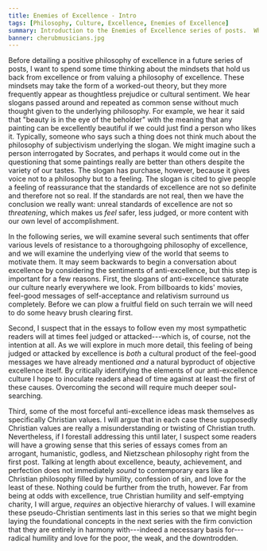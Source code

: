 ```yaml
---
title: Enemies of Excellence - Intro
tags: [Philosophy, Culture, Excellence, Enemies of Excellence]
summary: Introduction to the Enemies of Excellence series of posts.  What are the mindsets that hold us back from excellence or from valuing a philosophy of excellence?  Where do they come from and why do they sometimes have such a visceral force behind them?
banner: cherubmusicians.jpg
---
```



Before detailing a positive philosophy of excellence in a future series of posts, I want to spend some time thinking about the mindsets that hold us back from excellence or from valuing a philosophy of excellence.  These mindsets may take the form of a worked-out theory, but they more frequently appear as thoughtless prejudice or cultural sentiment.  We hear slogans passed around and repeated as common sense without much thought given to the underlying philosophy.  For example, we hear it said that "beauty is in the eye of the beholder" with the meaning that any painting can be excellently beautiful if we could just find a person who likes it.  Typically, someone who says such a thing does not think much about the philosophy of subjectivism underlying the slogan.  We might imagine such a person interrogated by Socrates, and perhaps it would come out in the questioning that some paintings really are better than others despite the variety of our tastes.  The slogan has purchase, however, because it gives voice not to a philosophy but to a feeling.  The slogan is cited to give people a feeling of reassurance that the standards of excellence are not so definite and therefore not so real.  If the standards are not real, then we have the conclusion we really want: unreal standards of excellence are not so *threatening*, which makes us *feel* safer, less judged, or more content with our own level of accomplishment.

In the following series, we will examine several such sentiments that offer various levels of resistance to a thoroughgoing philosophy of excellence, and we will examine the underlying view of the world that seems to motivate them.  It may seem backwards to begin a conversation about excellence by considering the sentiments of anti-excellence, but this step is important for a few reasons.  First, the slogans of anti-excellence saturate our culture nearly everywhere we look.  From billboards to kids' movies, feel-good messages of self-acceptance and relativism surround us completely.  Before we can plow a fruitful field on such terrain we will need to do some heavy brush clearing first.<!--more-->

Second, I suspect that in the essays to follow even my most sympathetic readers will at times feel judged or attacked---which is, of course, not the intention at all.  As we will explore in much more detail, this feeling of being judged or attacked by excellence is *both* a cultural product of the feel-good messages we have already mentioned *and* a natural byproduct of objective excellence itself.  By critically identifying the elements of our anti-excellence culture I hope to inoculate readers ahead of time against at least the first of these causes.  Overcoming the second will require much deeper soul-searching.

Third, some of the most forceful anti-excellence ideas mask themselves as specifically Christian values.  I will argue that in each case these supposedly Christian values are really a misunderstanding or twisting of Christian truth.  Nevertheless, if I forestall addressing this until later, I suspect some readers will have a growing sense that this series of essays comes from an arrogant, humanistic, godless, and Nietzschean philosophy right from the first post.  Talking at length about excellence, beauty, achievement, and perfection does not immediately *sound* to contemporary ears like a Christian philosophy filled by humility, confession of sin, and love for the least of these.  Nothing could be further from the truth, however.  Far from being at odds with excellence, true Christian humility and self-emptying charity, I will argue, *requires* an objective hierarchy of values.  I will examine these pseudo-Christian sentiments last in this series so that we might begin laying the foundational concepts in the next series with the firm conviction that they are entirely in harmony with---indeed a necessary basis for---radical humility and love for the poor, the weak, and the downtrodden.


